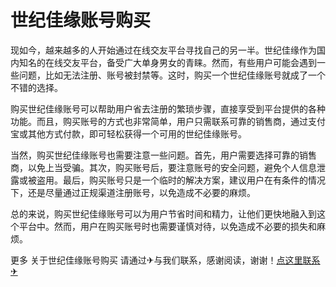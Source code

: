 # 世纪佳缘账号购买

现如今，越来越多的人开始通过在线交友平台寻找自己的另一半。世纪佳缘作为国内知名的在线交友平台，备受广大单身男女的青睐。然而，有些用户可能会遇到一些问题，比如无法注册、账号被封禁等。这时，购买一个世纪佳缘账号就成了一个不错的选择。

购买世纪佳缘账号可以帮助用户省去注册的繁琐步骤，直接享受到平台提供的各种功能。而且，购买账号的方式也非常简单，用户只需联系可靠的销售商，通过支付宝或其他方式付款，即可轻松获得一个可用的世纪佳缘账号。

当然，购买世纪佳缘账号也需要注意一些问题。首先，用户需要选择可靠的销售商，以免上当受骗。其次，购买账号后，要注意账号的安全问题，避免个人信息泄露或被盗用。最后，购买账号只是一个临时的解决方案，建议用户在有条件的情况下，还是尽量通过正规渠道注册账号，以免造成不必要的麻烦。

总的来说，购买世纪佳缘账号可以为用户节省时间和精力，让他们更快地融入到这个平台中。然而，用户在购买账号时也需要谨慎对待，以免造成不必要的损失和麻烦。

更多 关于世纪佳缘账号购买 请通过✈与我们联系，感谢阅读，谢谢！[点这里联系✈](https://lm.k02.cc)